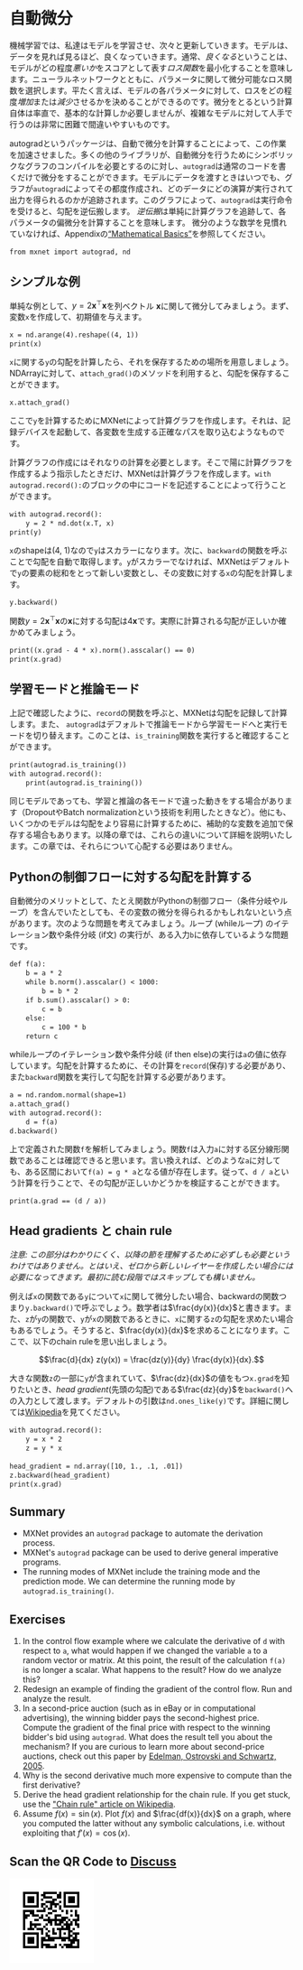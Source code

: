 # 自動微分

機械学習では、私達はモデルを学習させ、次々と更新していきます。モデルは、データを見れば見るほど、良くなっていきます。通常、*良くなる*ということは、モデルがどの程度*悪いか*をスコアとして表す*ロス関数*を最小化することを意味します。ニューラルネットワークとともに、パラメータに関して微分可能なロス関数を選択します。平たく言えば、モデルの各パラメータに対して、ロスをどの程度*増加*または*減少*させるかを決めることができるのです。微分をとるという計算自体は率直で、基本的な計算しか必要しませんが、複雑なモデルに対して人手で行うのは非常に困難で間違いやすいものです。

autogradというパッケージは、自動で微分を計算することによって、この作業を加速させました。多くの他のライブラリが、自動微分を行うためにシンボリックなグラフのコンパイルを必要とするのに対し、`autograd`は通常のコードを書くだけで微分をすることができます。モデルにデータを渡すときはいつでも、グラフが`autograd`によってその都度作成され、どのデータにどの演算が実行されて出力を得られるのかが追跡されます。このグラフによって、`autograd`は実行命令を受けると、勾配を逆伝搬します。
*逆伝搬*は単純に計算グラフを追跡して、各パラメータの偏微分を計算することを意味します。
微分のような数学を見慣れていなければ、Appendixの[“Mathematical Basics”](../chapter_appendix/math.md)を参照してください。

```{.python .input  n=1}
from mxnet import autograd, nd
```

## シンプルな例

単純な例として、$y = 2\mathbf{x}^{\top}\mathbf{x}$を列ベクトル $\mathbf{x}$に関して微分してみましょう。まず、変数`x`を作成して、初期値を与えます。

```{.python .input  n=2}
x = nd.arange(4).reshape((4, 1))
print(x)
```

``x``に関する``y``の勾配を計算したら、それを保存するための場所を用意しましょう。NDArrayに対して、``attach_grad()``のメソッドを利用すると、勾配を保存することができます。


```{.python .input  n=3}
x.attach_grad()
```

ここで``y``を計算するためにMXNetによって計算グラフを作成します。それは、記録デバイスを起動して、各変数を生成する正確なパスを取り込むようなものです。

計算グラフの作成にはそれなりの計算を必要とします。そこで陽に計算グラフを作成するよう指示したときだけ、MXNetは計算グラフを作成します。``with autograd.record():``のブロックの中にコードを記述することによって行うことができます。


```{.python .input  n=4}
with autograd.record():
    y = 2 * nd.dot(x.T, x)
print(y)
```

`x`のshapeは(4, 1)なので`y`はスカラーになります。次に、`backward`の関数を呼ぶことで勾配を自動で取得します。`y`がスカラーでなければ、MXNetはデフォルトで`y`の要素の総和をとって新しい変数とし、その変数に対する`x`の勾配を計算します。

```{.python .input  n=5}
y.backward()
```

関数$y = 2\mathbf{x}^{\top}\mathbf{x}$の$\mathbf{x}$に対する勾配は$4\mathbf{x}$です。実際に計算される勾配が正しいか確かめてみましょう。

```{.python .input  n=6}
print((x.grad - 4 * x).norm().asscalar() == 0)
print(x.grad)
```

## 学習モードと推論モード

上記で確認したように、`record`の関数を呼ぶと、MXNetは勾配を記録して計算します。また、
`autograd`はデフォルトで推論モードから学習モードへと実行モードを切り替えます。このことは、`is_training`関数を実行すると確認することができます。

```{.python .input  n=7}
print(autograd.is_training())
with autograd.record():
    print(autograd.is_training())
```

同じモデルであっても、学習と推論の各モードで違った動きをする場合があります（DropoutやBatch normalizationという技術を利用したときなど）。他にも、いくつかのモデルは勾配をより容易に計算するために、補助的な変数を追加で保存する場合もあります。以降の章では、これらの違いについて詳細を説明いたします。この章では、それらについて心配する必要はありません。


## Pythonの制御フローに対する勾配を計算する

自動微分のメリットとして、たとえ関数がPythonの制御フロー（条件分岐やループ）を含んでいたとしても、その変数の微分を得られるかもしれないという点があります。次のような問題を考えてみましょう。ループ (whileループ) のイテレーション数や条件分岐 (if文) の実行が、ある入力`b`に依存しているような問題です。


```{.python .input  n=8}
def f(a):
    b = a * 2
    while b.norm().asscalar() < 1000:
        b = b * 2
    if b.sum().asscalar() > 0:
        c = b
    else:
        c = 100 * b
    return c
```

whileループのイテレーション数や条件分岐 (if then else)の実行は`a`の値に依存しています。勾配を計算するために、その計算を`record`(保存)する必要があり、また`backward`関数を実行して勾配を計算する必要があります。

```{.python .input  n=9}
a = nd.random.normal(shape=1)
a.attach_grad()
with autograd.record():
    d = f(a)
d.backward()
```

上で定義された関数`f`を解析してみましょう。関数`f`は入力`a`に対する区分線形関数であることは確認できると思います。言い換えれば、どのような`a`に対しても、ある区間において`f(a) = g * a`となる値が存在します。従って、`d / a`という計算を行うことで、その勾配が正しいかどうかを検証することができます。

```{.python .input  n=10}
print(a.grad == (d / a))
```

## Head gradients と chain rule

*注意: この部分はわかりにくく、以降の節を理解するために必ずしも必要というわけではありません。とはいえ、ゼロから新しいレイヤーを作成したい場合には必要になってきます。最初に読む段階ではスキップしても構いません。*

例えば`x`の関数である`y`について`x`に関して微分したい場合、backwardの関数つまり`y.backward()`で呼ぶでしょう。数学者は$\frac{dy(x)}{dx}$と書きます。また、`z`が`y`の関数で、`y`が`x`の関数であるときに、`x`に関する`z`の勾配を求めたい場合もあるでしょう。そうすると、$\frac{dy(x)}{dx}$を求めることになります。ここで、以下のchain ruleを思い出しましょう。

$$\frac{d}{dx} z(y(x)) = \frac{dz(y)}{dy} \frac{dy(x)}{dx}.$$

大きな関数``z``の一部に``y``が含まれていて、$\frac{dz}{dx}$の値をもつ``x.grad``を知りたいとき、*head gradient*(先頭の勾配)である$\frac{dz}{dy}$を``backward()``への入力として渡します。デフォルトの引数は``nd.ones_like(y)``です。詳細に関しては[Wikipedia](https://en.wikipedia.org/wiki/Chain_rule)を見てください。

```{.python .input  n=11}
with autograd.record():
    y = x * 2
    z = y * x

head_gradient = nd.array([10, 1., .1, .01])
z.backward(head_gradient)
print(x.grad)
```

## Summary

* MXNet provides an `autograd` package to automate the derivation process.
* MXNet's `autograd` package can be used to derive general imperative programs.
* The running modes of MXNet include the training mode and the prediction mode. We can determine the running mode by `autograd.is_training()`.

## Exercises

1. In the control flow example where we calculate the derivative of `d` with respect to `a`, what would happen if we changed the variable `a` to a random vector or matrix. At this point, the result of the calculation `f(a)` is no longer a scalar. What happens to the result? How do we analyze this?
1. Redesign an example of finding the gradient of the control flow. Run and analyze the result.
1. In a second-price auction (such as in eBay or in computational advertising), the winning bidder pays the second-highest price. Compute the gradient of the final price with respect to the winning bidder's bid using `autograd`. What does the result tell you about the mechanism? If you are curious to learn more about second-price auctions, check out this paper by [Edelman, Ostrovski and Schwartz, 2005](https://www.benedelman.org/publications/gsp-060801.pdf).
1. Why is the second derivative much more expensive to compute than the first derivative?
1. Derive the head gradient relationship for the chain rule. If you get stuck, use the ["Chain rule" article on Wikipedia](https://en.wikipedia.org/wiki/Chain_rule).
1. Assume $f(x) = \sin(x)$. Plot $f(x)$ and $\frac{df(x)}{dx}$ on a graph, where you computed the latter without any symbolic calculations, i.e. without exploiting that $f'(x) = \cos(x)$.

## Scan the QR Code to [Discuss](https://discuss.mxnet.io/t/2318)

![](../img/qr_autograd.svg)

